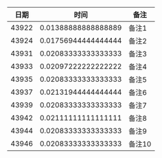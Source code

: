 | 日期 | 时间 | 备注 |
| --- | --- | --- |
| 43922 | 0.01388888888888889 | 备注1 |
| 43924 | 0.01756944444444444 | 备注2 |
| 43931 | 0.02083333333333333 | 备注3 |
| 43933 | 0.02097222222222222 | 备注4 |
| 43935 | 0.02083333333333333 | 备注5 |
| 43937 | 0.02131944444444444 | 备注6 |
| 43939 | 0.02083333333333333 | 备注7 |
| 43942 | 0.02111111111111111 | 备注8 |
| 43944 | 0.02083333333333333 | 备注9 |
| 43946 | 0.02083333333333333 | 备注10 |
